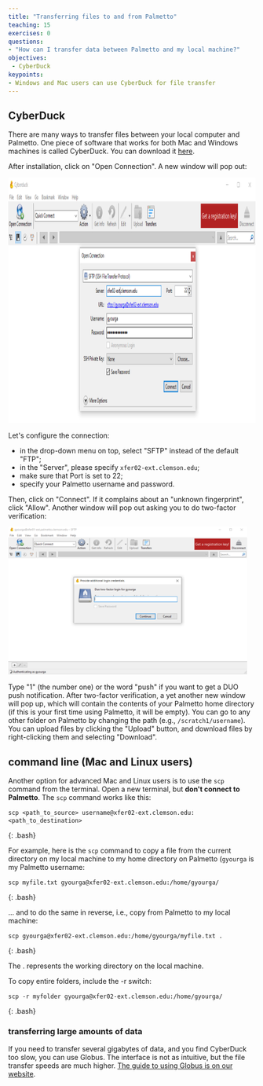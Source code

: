 ```yaml
---
title: "Transferring files to and from Palmetto"
teaching: 15
exercises: 0
questions:
- "How can I transfer data between Palmetto and my local machine?"
objectives:
 - CyberDuck
keypoints:
- Windows and Mac users can use CyberDuck for file transfer
---
```


## CyberDuck

There are many ways to transfer files between your local computer and Palmetto. One piece of software that works for both Mac and Windows machines is called CyberDuck. You can download it [here](https://cyberduck.io/download/).

After installation, click on "Open Connection". A new window will pop out:

<img src="../fig/cyberduck_config.png" style="height:500px">

Let's configure the connection:
- in the drop-down menu on top, select "SFTP" instead of the default "FTP";
- in the "Server", please specify `xfer02-ext.clemson.edu`;
- make sure that Port is set to 22;
- specify your Palmetto username and password.

Then, click on "Connect". If it complains about an "unknown fingerprint", click "Allow". Another window will pop out asking you to do two-factor verification:

<img src="../fig/cyberduck_2fa.png" style="height:300px">

Type "1" (the number one) or the word "push" if you want to get a DUO push notification. After two-factor verification, a yet another new window will pop up, which will contain the contents of your Palmetto home directory (if this is your first time using Palmetto, it will be empty). You can go to any other folder on Palmetto by changing the path (e.g., `/scratch1/username`). You can upload files by clicking the "Upload" button, and download files by right-clicking them and selecting "Download".

## command line (Mac and Linux users)

Another option for advanced Mac and Linux users is to use the `scp` command from the terminal. Open a new terminal, but **don't connect to Palmetto**. The `scp` command works like this:

~~~
scp <path_to_source> username@xfer02-ext.clemson.edu:<path_to_destination>
~~~
{: .bash}

For example, here is the `scp` command to copy a file from the current directory on my local machine to my home directory on Palmetto (`gyourga` is my Palmetto username: 

~~~
scp myfile.txt gyourga@xfer02-ext.clemson.edu:/home/gyourga/
~~~
{: .bash}

... and to do the same in reverse, i.e., copy from Palmetto to my local machine:

~~~
scp gyourga@xfer02-ext.clemson.edu:/home/gyourga/myfile.txt .
~~~
{: .bash}

The . represents the working directory on the local machine.

To copy entire folders, include the -r switch:

~~~
scp -r myfolder gyourga@xfer02-ext.clemson.edu:/home/gyourga/
~~~
{: .bash}

### transferring large amounts of data

If you need to transfer several gigabytes of data, and you find CyberDuck too slow, you can use Globus. The interface is not as intuitive, but the file transfer speeds are much higher. [The guide to using Globus is on our website](https://www.palmetto.clemson.edu/palmetto/basic/started/#transfer-large-files-using-globus).
